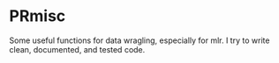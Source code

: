 # PRmisc

Some useful functions for data wragling, especially for mlr.
I try to write clean, documented, and tested code.
